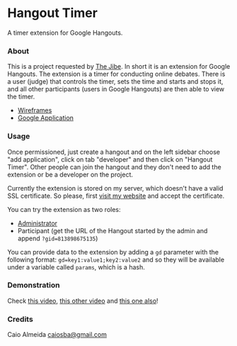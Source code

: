 Hangout Timer
=============

A timer extension for Google Hangouts.

### About

This is a project requested by [The Jibe](http://thejibe.com/). In short it is an extension for Google Hangouts. The extension is a timer
for conducting online debates. There is a user (judge) that controls the timer, sets the time and starts and stops it, and all other 
participants (users in Google Hangouts) are then able to view the timer.

* [Wireframes](https://moqups.com/thejibe/l9XB9zmV/p:a402b6535)
* [Google Application](https://console.developers.google.com/home/dashboard?project=timer-1141&authuser=0)

### Usage

Once permissioned, just create a hangout and on the left sidebar choose "add application", click on tab "developer" and then click on 
"Hangout Timer". Other people can join the hangout and they don't need to add the extension or be a developer on the project.

Currently the extension is stored on my server, which doesn't have a valid SSL certificate. So please, first [visit my website](https://ca.ios.ba) and accept the certificate.

You can try the extension as two roles:
* [Administrator](https://plus.google.com/hangouts/_/?gid=813898675135&gd=admin:true)
* Participant (get the URL of the Hangout started by the admin and append `?gid=813898675135`)

You can provide data to the extension by adding a `gd` parameter with the following format: `gd=key1:value1;key2:value2` and so
they will be available under a variable called `params`, which is a hash.

### Demonstration

Check [this video](http://ca.ios.ba/files/the-jibe/timer/demo1.mp4), [this other video](http://ca.ios.ba/files/the-jibe/timer/demo2.mp4) and [this one also](http://ca.ios.ba/files/the-jibe/timer/demo3.mp4)!

### Credits

Caio Almeida <caiosba@gmail.com>
